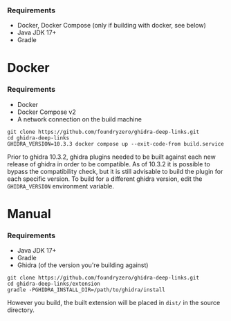 ### Requirements

- Docker, Docker Compose (only if building with docker, see below)
- Java JDK 17+
- Gradle

# Docker

### Requirements

- Docker
- Docker Compose v2
- A network connection on the build machine

```
git clone https://github.com/foundryzero/ghidra-deep-links.git
cd ghidra-deep-links
GHIDRA_VERSION=10.3.3 docker compose up --exit-code-from build.service
```

Prior to ghidra 10.3.2, ghidra plugins needed to be built against each new release of ghidra in order to be compatible. As of 10.3.2 it is possible to bypass the compatibility check, but it is still advisable to build the plugin for each specific version. To build for a different ghidra version, edit the `GHIDRA_VERSION` environment variable.

# Manual

### Requirements

- Java JDK 17+
- Gradle
- Ghidra (of the version you're building against)

```
git clone https://github.com/foundryzero/ghidra-deep-links.git
cd ghidra-deep-links/extension
gradle -PGHIDRA_INSTALL_DIR=/path/to/ghidra/install
```

However you build, the built extension will be placed in `dist/` in the source directory.

